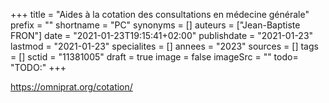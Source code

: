 +++
title = "Aides à la cotation des consultations en médecine générale"
prefix = ""
shortname = "PC"
synonyms = []
auteurs = ["Jean-Baptiste FRON"]
date = "2021-01-23T19:15:41+02:00"
publishdate = "2021-01-23"
lastmod = "2021-01-23"
specialites = []
annees = "2023"
sources = []
tags = []
sctid = "11381005"
draft = true
image = false
imageSrc = ""
todo= "TODO:"
+++

https://omniprat.org/cotation/
